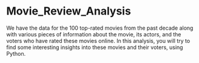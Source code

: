 # Movie_Review_Analysis
We have the data for the 100 top-rated movies from the past decade along with various pieces of information about the movie, its actors, and the voters who have rated these movies online. 
In this analysis, you will try to find some interesting insights into these movies and their voters, using Python.

